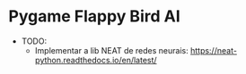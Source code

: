 # Pygame Flappy Bird AI

- TODO:
  - Implementar a lib NEAT de redes neurais: https://neat-python.readthedocs.io/en/latest/
